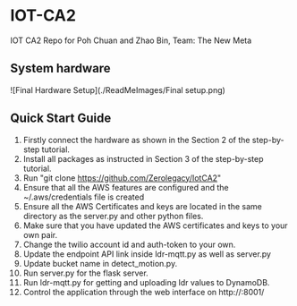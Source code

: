 # IOT-CA2
IOT CA2 Repo for Poh Chuan and Zhao Bin, Team: The New Meta
## System hardware
![Final Hardware Setup](./ReadMeImages/Final setup.png)


## Quick Start Guide
1. Firstly connect the hardware as shown in the Section 2 of the step-by-step tutorial.
2. Install all packages as instructed in Section 3 of the step-by-step tutorial.
3. Run "git clone https://github.com/Zerolegacy/IotCA2"
4. Ensure that all the AWS features are configured and the ~/.aws/credentials file is created
5. Ensure all the AWS Certificates and keys are located in the same directory as the server.py and other python files.
6. Make sure that you have updated the AWS certificates and keys to your own pair.
7. Change the twilio account id and auth-token to your own.
8. Update the endpoint API link inside ldr-mqtt.py as well as server.py
9. Update bucket name in detect_motion.py.
10. Run server.py for the flask server.
11. Run ldr-mqtt.py for getting and uploading ldr values to DynamoDB.
12. Control the application through the web interface on http://<ip of raspberry pi>:8001/